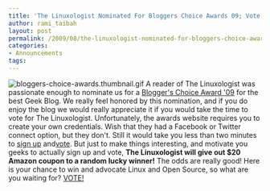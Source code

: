 ```yaml
---
title: 'The Linuxologist Nominated For Bloggers Choice Awards 09; Vote and WIN!'
author: rami_taibah
layout: post
permalink: /2009/08/the-linuxologist-nominated-for-bloggers-choice-awards-09/
categories:
- Announcements
tags: 
---
```


![bloggers-choice-awards.thumbnail.gif](/blog/wp-content/uploads/2009/08/blog/gers-choice-awards.thumbnail.gif.png)
A reader of The Linuxologist was passionate enough to nominate us for a [Blogger's Choice Award '09](http://blog/gerschoiceawards.com) for the best Geek Blog. We really feel honored by this nomination, and if you do enjoy the blog we would really appreciate it if you would take the time to vote for The Linuxologist.
Unfortunately, the awards website requires you to create your own credentials. Wish that they had a Facebook or Twitter connect option, but they don't. Still it would take you less than two minutes to [sign up](http://blog/gerschoiceawards.com/users/signup) and[vote](http://blog/gerschoiceawards.com/blog/s/show/78787).
But just to make things interesting, and motivate you geeks to actually sign up and vote, **The Linuxologist will give out $20 Amazon coupon to a random lucky winner!** The odds are really good!
Here is your chance to win and advocate Linux and Open Source, so what are you waiting for? [VOTE!](http://blog/gerschoiceawards.com/blog/s/show/78787)

